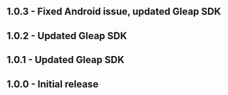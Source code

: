 ## 1.0.3 - Fixed Android issue, updated Gleap SDK
## 1.0.2 - Updated Gleap SDK
## 1.0.1 - Updated Gleap SDK
## 1.0.0 - Initial release